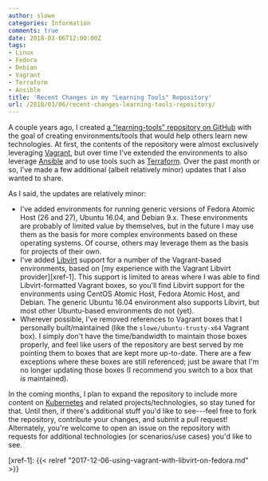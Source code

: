 ```yaml
---
author: slowe
categories: Information
comments: true
date: 2018-03-06T12:00:00Z
tags:
- Linux
- Fedora
- Debian
- Vagrant
- Terraform
- Ansible
title: 'Recent Changes in my "Learning Tools" Repository'
url: /2018/03/06/recent-changes-learning-tools-repository/
---
```


A couple years ago, I created [a "learning-tools" repository on GitHub][link-1] with the goal of creating environments/tools that would help others learn new technologies. At first, the contents of the repository were almost exclusively leveraging [Vagrant][link-2], but over time I've extended the environments to also leverage [Ansible][link-3] and to use tools such as [Terraform][link-4]. Over the past month or so, I've made a few additional (albeit relatively minor) updates that I also wanted to share.<!--more-->

As I said, the updates are relatively minor:

* I've added environments for running generic versions of Fedora Atomic Host (26 and 27), Ubuntu 16.04, and Debian 9.x. These environments are probably of limited value by themselves, but in the future I may use them as the basis for more complex environments based on these operating systems. Of course, others may leverage them as the basis for projects of their own.
* I've added [Libvirt][link-6] support for a number of the Vagrant-based environments, based on [my experience with the Vagrant Libvirt provider][xref-1]. This support is limited to areas where I was able to find Libvirt-formatted Vagrant boxes, so you'll find Libvirt support for the environments using CentOS Atomic Host, Fedora Atomic Host, and Debian. The generic Ubuntu 16.04 environment also supports Libvirt, but most other Ubuntu-based environments do not (yet).
* Wherever possible, I've removed references to Vagrant boxes that I personally built/maintained (like the `slowe/ubuntu-trusty-x64` Vagrant box). I simply don't have the time/bandwidth to maintain those boxes properly, and feel like users of the repository are best served by me pointing them to boxes that are kept more up-to-date. There are a few exceptions where these boxes are still referenced; just be aware that I'm no longer updating those boxes (I recommend you switch to a box that _is_ maintained).

In the coming months, I plan to expand the repository to include more content on [Kubernetes][link-5] and related projects/technologies, so stay tuned for that. Until then, if there's additional stuff you'd like to see---feel free to fork the repository, contribute your changes, and submit a pull request! Alternately, you're welcome to open an issue on the repository with requests for additional technologies (or scenarios/use cases) you'd like to see.

[link-1]: https://github.com/lowescott/learning-tools
[link-2]: https://www.vagrantup.com/
[link-3]: https://www.ansible.com/
[link-4]: https://www.terraform.io/
[link-5]: https://kubernetes.io/
[link-6]: https://libvirt.org/
[xref-1]: {{< relref "2017-12-06-using-vagrant-with-libvirt-on-fedora.md" >}}
